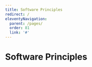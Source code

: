 ```yaml
---
title: Software Principles
redirect: /
eleventyNavigation:
  parent: /pages/
  order: 81
  link: '#'
---
```


# Software Principles
